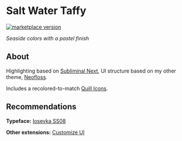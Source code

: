 # Salt Water Taffy

<a href="https://marketplace.visualstudio.com/items?itemName=radiolevity.salt-water-taffy">
  <img alt="marketplace version" src="https://img.shields.io/vscode-marketplace/v/radiolevity.salt-water-taffy.svg?maxAge=3600&style=for-the-badge&colorA=232A30&colorB=7DBDA1">
</a>

_Seaside colors with a pastel finish_

<!-- ![](images/example.png) -->

## About

Highlighting based on [Subliminal Next](https://marketplace.visualstudio.com/items?itemName=konradkeska.subliminal-next), UI structure based on my other theme, [Neofloss](https://marketplace.visualstudio.com/items?itemName=radiolevity.neofloss).

Includes a recolored-to-match [Quill Icons](https://marketplace.visualstudio.com/items?itemName=cdonohue.quill-icons).

## Recommendations

**Typeface:** [Iosevka SS08](https://github.com/be5invis/Iosevka)

**Other extensions:** [Customize UI](https://marketplace.visualstudio.com/items?itemName=iocave.customize-ui)


<!-- ## Colors

![](images/showcase.png) -->
